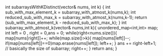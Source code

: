 int subarraysWithKDistinct(vector<int>& nums, int k) {
        int sub_with_max_element_k = subarray_with_atmost_k(nums,k);
        int reduced_sub_with_max_k = subarray_with_atmost_k(nums,k-1);
        return (sub_with_max_element_k - reduced_sub_with_max_k);
    }
    int subarray_with_atmost_k(vector<int>& nums,int k){
        unordered_map<int,int> map;
        int left = 0 , right = 0,ans = 0;
        while(right<nums.size()){
            map[nums[right]]++;
            while(map.size()>k){
                map[nums[left]]--;
                if(map[nums[left]]==0)map.erase(nums[left]);
                left++;
            }
            ans += right-left+1; // basically the size of subarray;
            right++;
        }
        return ans;
    }
